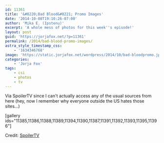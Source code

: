 ```yaml
---
id: 11361
title: '&#8220;Bad Blood&#8221; Promo Images'
date: '2014-10-08T19:10:26-07:00'
author: 'Mika E. (Ipstenu)'
excerpt: 'A whole mess of photos for this week''s episode!'
layout: post
guid: 'https://jorjafox.net/?p=11361'
permalink: /2014/bad-blood-promo-images/
astra_style_timestamp_css:
    - '1634346768'
image: 'https://static.jorjafox.net/wordpress/2014/10/bad-bloodpromo.jpg'
categories:
    - 'Jorja Fox'
tags:
    - csi
    - photos
    - tv
---
```


Via SpoilerTV since I can't actually access any of the usual sources from here (hey, now I remember why everyone outside the US hates those sites...)

[gallery ids="11385,11386,11388,11389,11394,11390,11387,11391,11392,11393,11395,11396"]

Credit: <a href="http://www.spoilertv.com/2014/10/csi-las-vegas-episode-1503-bad-blood_8.html">SpoilerTV</a>